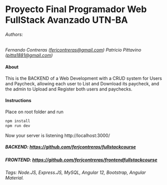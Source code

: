 # Proyecto Final Programador Web FullStack Avanzado UTN-BA
###### Authors: 
*Fernando Contreras (ferjcontreras@gmail.com) 
Patricio Pittavino (pitta1881@gmail.com)*

#### About
This is the BACKEND of a Web Development with a CRUD system for Users and Paycheck, allowing each user to List and Download its paycheck, and the admin to Upload and Register both users and paychecks.

#### Instructions
Place on root folder and run

```sh
npm install
npm run dev
```

Now your server is listening http://localhost:3000/

##### BACKEND: https://github.com/ferjcontreras/fullstackcourse
##### FRONTEND: https://github.com/ferjcontreras/frontendfullstackcourse

###### Tags: Node.JS, Express.JS, MySQL, Angular 12, Bootstrap, Angular Material.